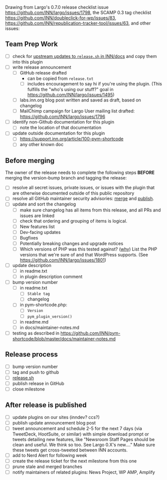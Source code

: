 Drawing from Largo's 0.7.0 release checklist issue https://github.com/INN/largo/issues/1798, the SCAMP 0.3 tag checklist https://github.com/INN/doubleclick-for-wp/issues/83, https://github.com/INN/republication-tracker-tool/issues/63, and other issues: 


## Team Prep Work

- [ ] check for [upstream updates to `release.sh` in INN/docs](https://github.com/INN/docs/blob/master/projects/wordpress-plugins/release.sh.md) and copy them into this plugin
- [ ] write release announcement
    - [ ] GitHub release drafted
        - can be copied from `release.txt`
        - [ ] includes encouragement to say hi if you're using the plugin. (This fulfills the "who's using our stuff?" goal in https://github.com/INN/largo/issues/1495)
    - [ ] labs.inn.org blog post written and saved as draft, based on changelog
    - [ ] MailChimp campaign for Largo User mailing list drafted: https://github.com/INN/largo/issues/1796
- [ ] identify non-Github documentation for this plugin
    - [ ] note the location of that documentation
- [ ] update outside documentation for this plugin
    - [ ] https://support.inn.org/article/100-pym-shortcode
    - [ ] any other known doc

## Before merging

The owner of the release needs to complete the following steps **BEFORE** merging the version-bump branch and tagging the release:

- [ ] resolve all secret issues, private issues, or issues with the plugin that are otherwise documented outside of this public repository
- [ ] resolve all GitHub maintainer security advisories: [merge](https://help.github.com/en/articles/collaborating-in-a-temporary-private-fork-to-resolve-a-security-vulnerability) and [publish](https://help.github.com/en/articles/publishing-a-maintainer-security-advisory).
- [ ] update and sort the changelog
    - [ ] make sure changelog has all items from this release, and all PRs and issues are linked
    - [ ] check that ordering and grouping of items is logical.
    - [ ] New features list
    - [ ] Dev-facing updates
    - [ ] Bugfixes
    - [ ] Potentially breaking changes and upgrade notices
    - [ ] Which versions of PHP was this tested against? ([why](https://secure.helpscout.net/conversation/963170317/4444/)) List the PHP versions that we're sure of and that WordPress supports. (See https://github.com/INN/largo/issues/1801)
- [ ] update description
    - [ ] in readme.txt
    - [ ] in plugin description comment
- [ ] bump version number
    - [ ] in readme.txt
        - [ ] `Stable tag`
        - [ ] changelog
    - [ ] in pym-shortcode.php:
        - [ ] `Version`
        - [ ] `pym_plugin_version()`
    - [ ] in readme.md
    - [ ] in docs/maintainer-notes.md
- [ ] testing as described in https://github.com/INN/pym-shortcode/blob/master/docs/maintainer-notes.md

## Release process

- [ ] bump version number
- [ ] tag and push to github
- [ ] [release.sh](https://github.com/INN/docs/blob/master/projects/wordpress-plugins/release.sh.md)
- [ ] publish release in GitHub
- [ ] close milestone

## After release is published

- [ ] update plugins on our sites (inndev? ccs?)
- [ ] publish update announcement blog post
- [ ] tweet announcement and schedule 2-5 for the next 7 days (via TweetDeck, HootSuite, or similar) with simple download prompt or tweets detailing new features, like "Newsroom Staff Pages should be clean and useful. We think so too. See Largo 0.X's new...." Make sure these tweets get cross-tweeted between INN accounts.
- [ ] add to Nerd Alert for following week
- [ ] create the release ticket for the next milestone from this one
- [ ] prune stale and merged branches
- [ ] notify maintainers of related plugins: News Project, WP AMP, Amplify

